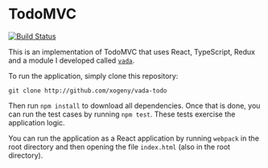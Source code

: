 # TodoMVC

[![Build Status](https://travis-ci.org/xogeny/vada-todo.png)](https://travis-ci.org/xogeny/vada-todo)

This is an implementation of TodoMVC that uses React, TypeScript,
Redux and a module I developed called
[`vada`](http://github.com/xogeny/vada).

To run the application, simply clone this repository:

```
git clone http://github.com/xogeny/vada-todo
```

Then run `npm install` to download all dependencies.  Once that is
done, you can run the test cases by running `npm test`.  These tests
exercise the application logic.

You can run the application as a React application by running
`webpack` in the root directory and then opening the file `index.html`
(also in the root directory).

